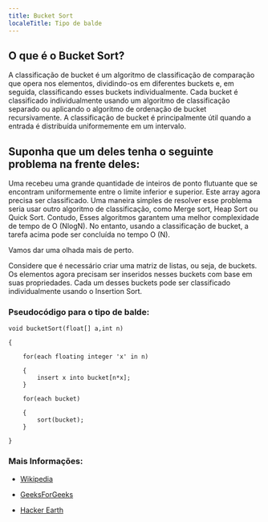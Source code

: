 ```yaml
---
title: Bucket Sort
localeTitle: Tipo de balde
---
```

## O que é o Bucket Sort?

A classificação de bucket é um algoritmo de classificação de comparação que opera nos elementos, dividindo-os em diferentes buckets e, em seguida, classificando esses buckets individualmente. Cada bucket é classificado individualmente usando um algoritmo de classificação separado ou aplicando o algoritmo de ordenação de bucket recursivamente. A classificação de bucket é principalmente útil quando a entrada é distribuída uniformemente em um intervalo.

## Suponha que um deles tenha o seguinte problema na frente deles:

Uma recebeu uma grande quantidade de inteiros de ponto flutuante que se encontram uniformemente entre o limite inferior e superior. Este array agora precisa ser classificado. Uma maneira simples de resolver esse problema seria usar outro algoritmo de classificação, como Merge sort, Heap Sort ou Quick Sort. Contudo, Esses algoritmos garantem uma melhor complexidade de tempo de O (NlogN). No entanto, usando a classificação de bucket, a tarefa acima pode ser concluída no tempo O (N).

Vamos dar uma olhada mais de perto.

Considere que é necessário criar uma matriz de listas, ou seja, de buckets. Os elementos agora precisam ser inseridos nesses buckets com base em suas propriedades. Cada um desses buckets pode ser classificado individualmente usando o Insertion Sort.

### Pseudocódigo para o tipo de balde:

```
void bucketSort(float[] a,int n)

{

    for(each floating integer 'x' in n)

    {
        insert x into bucket[n*x]; 
    }

    for(each bucket)

    {
        sort(bucket);
    }

}
```

### Mais Informações:

*   [Wikipedia](https://en.wikipedia.org/wiki/Bucket_sort)

*   [GeeksForGeeks](http://www.geeksforgeeks.org/bucket-sort-2/)

*   [Hacker Earth](https://www.hackerearth.com/practice/algorithms/sorting/bucket-sort/tutorial/)

